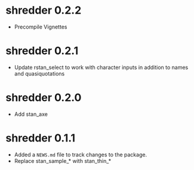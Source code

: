 # shredder 0.2.2

* Precompile Vignettes

# shredder 0.2.1

* Update rstan_select to work with character inputs in addition to names and quasiquotations

# shredder 0.2.0

* Add stan_axe

# shredder 0.1.1

* Added a `NEWS.md` file to track changes to the package.
* Replace stan_sample_* with stan_thin_*
